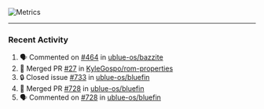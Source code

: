 ![Metrics](https://metrics.lecoq.io/KyleGospo?template=classic&base=header%2C%20activity%2C%20community%2C%20repositories%2C%20metadata&base.indepth=false&base.hireable=false&base.skip=false&config.timezone=America%2FLos_Angeles)

---
### Recent Activity
<!--START_SECTION:activity-->
1. 🗣 Commented on [#464](https://github.com/ublue-os/bazzite/issues/464#issuecomment-1859056238) in [ublue-os/bazzite](https://github.com/ublue-os/bazzite)
2. 🎉 Merged PR [#27](https://github.com/KyleGospo/rom-properties/pull/27) in [KyleGospo/rom-properties](https://github.com/KyleGospo/rom-properties)
3. 🔒 Closed issue [#733](https://github.com/ublue-os/bluefin/issues/733) in [ublue-os/bluefin](https://github.com/ublue-os/bluefin)
4. 🎉 Merged PR [#728](https://github.com/ublue-os/bluefin/pull/728) in [ublue-os/bluefin](https://github.com/ublue-os/bluefin)
5. 🗣 Commented on [#728](https://github.com/ublue-os/bluefin/pull/728#issuecomment-1859005510) in [ublue-os/bluefin](https://github.com/ublue-os/bluefin)
<!--END_SECTION:activity-->
